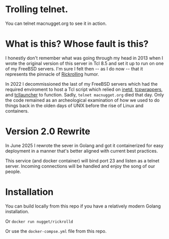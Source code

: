 # Trolling telnet.

You can telnet macnugget.org to see it in action.

# What is this? Whose fault is this?

I honestly don't remember what was going through my head in 2013 when I wrote
the original version of this server in Tcl 8.5 and set it up to run on one of
my FreeBSD servers. I'm sure I felt then -- as I do now -- that it represents
the pinnacle of [Rickrolling] humor.

In 2022 I decommissioned the last of my FreeBSD servers which had the required
enviroment to host a Tcl script which relied on [inetd], [tcpwrappers], and
[tcllauncher] to function. Sadly, `telnet macnugget.org` died that day. Only
the code remained as an archeological examination of how we used to do things
back in the olden days of UNIX before the rise of Linux and containers.

# Version 2.0 Rewrite

In June 2025 I rewrote the sever in Golang and got it containerized for easy
deployment in a manner that's better aligned with current best practices.

This service (and docker container) will bind port 23 and listen as a telnet server.
Incoming connections will be handled and enjoy the song of our people.

# Installation

You can build locally from this repo if you have a relatively modern Golang installation.

Or `docker run nugget/rickrolld`

Or use the `docker-compse.yml` file from this repo.

[Rickrolling]: https://en.wikipedia.org/wiki/Rickrolling
[inetd]: https://man.freebsd.org/cgi/man.cgi?inetd
[tcpwrappers]: https://en.wikipedia.org/wiki/TCP_Wrappers
[tcllauncher]: https://github.com/flightaware/tcllauncher

